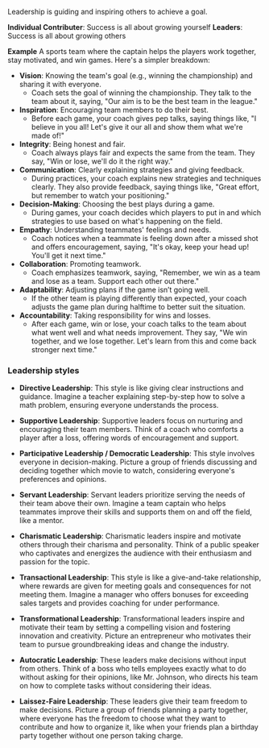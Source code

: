Leadership is guiding and inspiring others to achieve a goal. 

**Individual Contributer**: Success is all about growing yourself
**Leaders**: Success is all about growing others

**Example**
A sports team where the captain helps the players work together, stay motivated, and win games. Here's a simpler breakdown:
- **Vision**: Knowing the team's goal (e.g., winning the championship) and sharing it with everyone.
    -  Coach sets the goal of winning the championship. They talk to the team about it, saying, "Our aim is to be the best team in the league."
- **Inspiration**: Encouraging team members to do their best.
    - Before each game, your coach gives pep talks, saying things like, "I believe in you all! Let's give it our all and show them what we're made of!"
- **Integrity**: Being honest and fair.
    -  Coach always plays fair and expects the same from the team. They say, "Win or lose, we'll do it the right way."
- **Communication**: Clearly explaining strategies and giving feedback.
    - During practices, your coach explains new strategies and techniques clearly. They also provide feedback, saying things like, "Great effort, but remember to watch your positioning."
- **Decision-Making**: Choosing the best plays during a game.
    -  During games, your coach decides which players to put in and which strategies to use based on what's happening on the field.
- **Empathy**: Understanding teammates' feelings and needs.
    - Coach notices when a teammate is feeling down after a missed shot and offers encouragement, saying, "It's okay, keep your head up! You'll get it next time."
- **Collaboration**: Promoting teamwork.
    - Coach emphasizes teamwork, saying, "Remember, we win as a team and lose as a team. Support each other out there."
- **Adaptability**: Adjusting plans if the game isn’t going well.
    - If the other team is playing differently than expected, your coach adjusts the game plan during halftime to better suit the situation.
- **Accountability**: Taking responsibility for wins and losses.
    -  After each game, win or lose, your coach talks to the team about what went well and what needs improvement. They say, "We win together, and we lose together. Let's learn from this and come back stronger next time."


### Leadership styles
- **Directive Leadership**: This style is like giving clear instructions and guidance. Imagine a teacher explaining step-by-step how to solve a math problem, ensuring everyone understands the process.

- **Supportive Leadership**: Supportive leaders focus on nurturing and encouraging their team members. Think of a coach who comforts a player after a loss, offering words of encouragement and support.

- **Participative Leadership / Democratic Leadership**: This style involves everyone in decision-making. Picture a group of friends discussing and deciding together which movie to watch, considering everyone's preferences and opinions.

- **Servant Leadership**: Servant leaders prioritize serving the needs of their team above their own. Imagine a team captain who helps teammates improve their skills and supports them on and off the field, like a mentor.

- **Charismatic Leadership**: Charismatic leaders inspire and motivate others through their charisma and personality. Think of a public speaker who captivates and energizes the audience with their enthusiasm and passion for the topic.

- **Transactional Leadership**: This style is like a give-and-take relationship, where rewards are given for meeting goals and consequences for not meeting them. Imagine a manager who offers bonuses for exceeding sales targets and provides coaching for under performance.

- **Transformational Leadership**: Transformational leaders inspire and motivate their team by setting a compelling vision and fostering innovation and creativity. Picture an entrepreneur who motivates their team to pursue groundbreaking ideas and change the industry.

- **Autocratic Leadership**: These leaders make decisions without input from others. Think of a boss who tells employees exactly what to do without asking for their opinions, like Mr. Johnson, who directs his team on how to complete tasks without considering their ideas.

- **Laissez-Faire Leadership**: These leaders give their team freedom to make decisions. Picture a group of friends planning a party together, where everyone has the freedom to choose what they want to contribute and how to organize it, like when your friends plan a birthday party together without one person taking charge.


